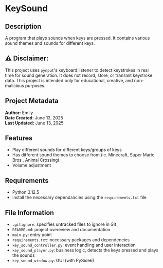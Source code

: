 # KeySound

## Description
A program that plays sounds when keys are pressed. It contains various sound themes and sounds for different keys.

## ⚠️ Disclaimer: 
This project uses `pynput`'s keyboard listener to detect keystrokes in real time for sound generation. It does not record, store, or transmit keystroke data. This project is intended only for educational, creative, and non-malicious purposes.

## Project Metadata
**Author:** Emily  
**Date Created:** June 13, 2025  
**Last Updated:** June 13, 2025  

## Features
- Play different sounds for different keys/groups of keys
- Has different sound themes to choose from (ie. Minecraft, Super Mario Bros., Animal Crossing)
- Volume adjustment

## Requirements
- Python 3.12.5
- Install the necessary dependancies using the `requirements.txt` file

## File Information
- `.gitignore`: specifies untracked files to ignore in Git
- `README.md`: project overeview and documentation
- `main.py`: entry point
- `requirements.txt`: necessary packages and dependencies
- `key_sound_controller.py`: event handling and user interaction
- `key_sound_player.py`: business logic, detects the keys pressed and plays the sounds
- `key_sound_window.py`: GUI (with PySide6)